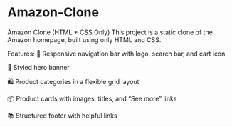 # Amazon-Clone
Amazon Clone (HTML + CSS Only) This project is a static clone of the Amazon homepage, built using only HTML and CSS. 


Features:
🧭 Responsive navigation bar with logo, search bar, and cart icon

🎨 Styled hero banner

🛍️ Product categories in a flexible grid layout

📦 Product cards with images, titles, and “See more” links

📚 Structured footer with helpful links
